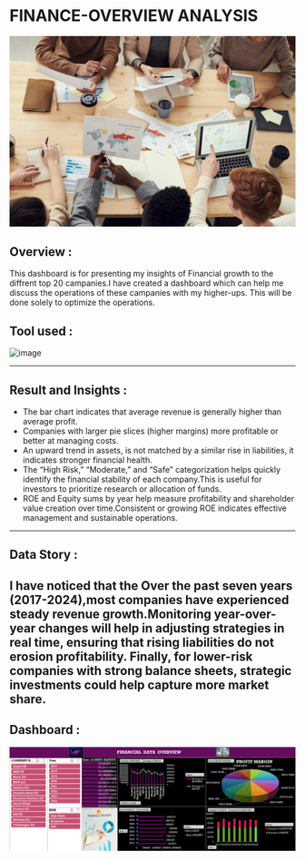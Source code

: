 # FINANCE-OVERVIEW ANALYSIS

![Finance analysis (4)](pexels-fauxels-3184311.jpg)


## Overview : 
This dashboard is for presenting my insights of Financial growth to the diffrent top 20 campanies.I have created a dashboard which can help me discuss the operations of these campanies with my higher-ups. This will be done solely to optimize the operations.

## Tool used :
![image](https://github.com/user-attachments/assets/7f344ffe-a5d9-4dea-822d-e605d7b7544f)

---

## Result and Insights :
- The bar chart indicates that average revenue is generally higher than average profit.
- Companies with larger pie slices (higher margins) more profitable or better at managing costs.
- An upward trend in assets, is not matched by a similar rise in liabilities, it indicates stronger financial health.
- The “High Risk,” “Moderate,” and “Safe” categorization helps quickly identify the financial stability of each company.This is useful for investors to prioritize research or allocation of funds.
- ROE and Equity sums by year help measure profitability and shareholder value creation over time.Consistent or growing ROE  indicates effective management and sustainable operations.

---

## Data Story :
I have noticed that the Over the past seven years (2017-2024),most companies have experienced steady revenue growth.Monitoring year-over-year changes will help in adjusting strategies in real time, ensuring that rising liabilities do not erosion profitability. Finally, for lower-risk companies with strong balance sheets, strategic investments could help capture more market share.
---

## Dashboard :
![image](finanace_excel_dashboard.png)

